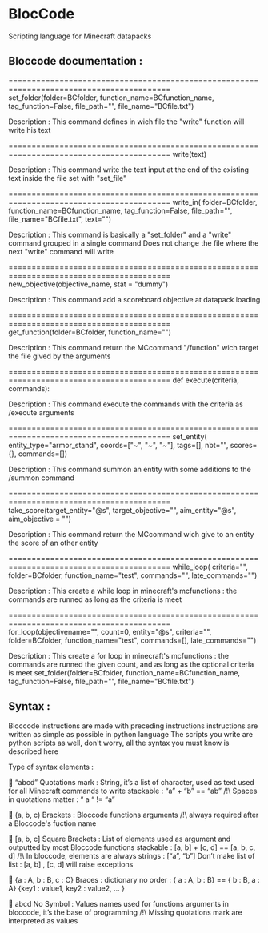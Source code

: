 # BlocCode
Scripting language for Minecraft datapacks

## Bloccode documentation :

=========================================================================================
set_folder(folder=BCfolder, function_name=BCfunction_name, tag_function=False,
           file_path="", file_name="BCfile.txt")

Description :
    This command defines in wich file the "write" function will write his text

=========================================================================================
write(text)

Description :
    This command write the text input at the end of the existing text inside the file set with "set_file"

=========================================================================================
write_in(
    folder=BCfolder, function_name=BCfunction_name, tag_function=False,
    file_path="", file_name="BCfile.txt",
    text="")

Description :
    This command is basically a "set_folder" and a "write" command grouped in a single command
    Does not change the file where the next "write" command will write

=========================================================================================
new_objective(objective_name, stat = "dummy")

Description :
This command add a scoreboard objective at datapack loading

=========================================================================================
get_function(folder=BCfolder, function_name="")

Description :
This command return the MCcommand "/function" wich target the file gived by the arguments

=========================================================================================
def execute(criteria, commands):

Description :
This command execute the commands with the criteria as /execute arguments

=========================================================================================
set_entity(
    entity_type="armor_stand",
    coords=["~", "~", "~"],
    tags=[],
    nbt="",
    scores={},
    commands=[])

Description :
This command summon an entity with some additions to the /summon command

=========================================================================================
take_score(target_entity="@s", target_objective="", aim_entity="@s", aim_objective = "")

Description :
This command return the MCcommand wich give to an entity the score of an other entity

=========================================================================================
while_loop(
    criteria="", folder=BCfolder, function_name="test", commands="", late_commands="")

Description :
This create a while loop in minecraft's mcfunctions : the commands are runned as long as the criteria is meet

=========================================================================================
for_loop(objectivename="", count=0, entity="@s",
    criteria="", folder=BCfolder, function_name="test", commands=[], late_commands="")

Description :
This create a for loop in minecraft's mcfunctions : the commands are runned the given count, and as long as the optional criteria is meet
set_folder(folder=BCfolder, function_name=BCfunction_name, tag_function=False,
           file_path="", file_name="BCfile.txt")


## Syntax :

Bloccode instructions are made with preceding instructions
instructions are written as simple as possible in python language
The scripts you write are python scripts as well, don't worry, all the syntax you must know is described here

Type of syntax elements :

	“abcd” Quotations mark : 	String, it’s a list of character, used as text
 	used for all Minecraft commands to write
 	stackable : “a” + “b” == “ab”
 	/!\ Spaces in quotations matter : “ a “ != “a”
 	
	(a, b, c) Brackets : 			Bloccode functions arguments 
 	/!\ always required after a Bloccode's fuction name
 	
	[a, b, c] Square Brackets : 	List of elements 
 	used as argument and outputted by most Bloccode functions
 	stackable : [a, b] + [c, d] == [a, b, c, d]
 	/!\ In bloccode, elements are always strings : [“a”, “b”]
 	      Don’t make list of list : [a, b] , [c, d] will raise exceptions
 	
	{a : A, b : B, c : C} Braces :	dictionary
 	no order : { a : A, b : B} == { b : B, a : A}
 	{key1 : value1, key2 : value2, … }
 	
	abcd    No Symbol	:		Values names
 	used for functions arguments in bloccode, it’s the base of programming
 	/!\ Missing quotations mark are interpreted as values
